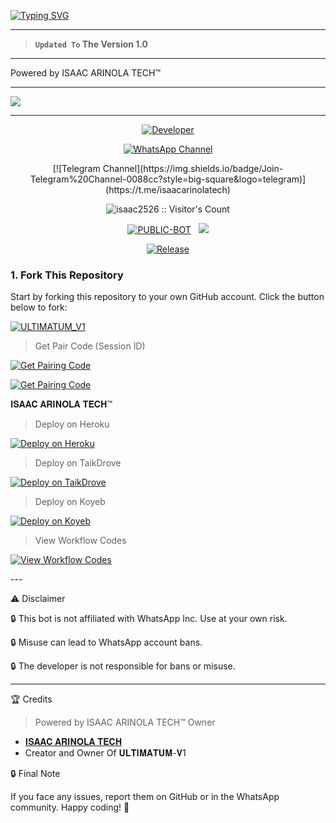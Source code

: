 <a href="https://git.io/typing-svg"><img src="https://readme-typing-svg.demolab.com?font=Black+Ops+One&size=100&pause=1000&color=FF0000&center=true&width=1000&height=200&lines=ULTIMATUM-V1" alt="Typing SVG" /></a>
  </p>
  
---  

> **`Updated To` The Version 1.0**
---

Powered by ISAAC ARINOLA TECH™ 


--- 

<a><img src='https://i.imgur.com/3NaidB1.jpeg'/></a>

---

<p align="center">
  <a href="https://github.com/isaac2526 "><img title="Developer" src="https://img.shields.io/badge/Author-ISAAC%20ARINOLA-FF7604.svg?style=big-square&logo=github" /></a>
</p>

<div align="center">
  
[![WhatsApp Channel](https://img.shields.io/badge/Join-WhatsApp%20Channel-FF00F8?style=big-square&logo=whatsapp)](https://whatsapp.com/channel/0029Vb3Vx4jCBtx6yFD45S19)

</div>
<div align="center">
[![Telegram Channel](https://img.shields.io/badge/Join-Telegram%20Channel-0088cc?style=big-square&logo=telegram)](https://t.me/isaacarinolatech)
</div>

 <p align="center"><img src="https://profile-counter.glitch.me/{𝐔𝐋𝐓𝐈𝐌𝐀𝐓𝐔𝐌-𝐕1}/count.svg" alt="isaac2526 :: Visitor's Count" old_src="https://profile-counter.glitch.me/{𝐈𝐒𝐀𝐀𝐂 𝐀𝐑𝐈𝐍𝐎𝐋𝐀 𝐓𝐄𝐂𝐇}/count.svg" /></p>


<p align="center">
<a href="https://github.com/isaac2526/Ultimatum_V1"><img title="PUBLIC-BOT" src="https://img.shields.io/static/v1?label=Language&message=English&style=square&color=darkpink"></a> &nbsp;
  <img src="https://komarev.com/ghpvc/?username=𝐔𝐋𝐓𝐈𝐌𝐀𝐓𝐔𝐌-𝐕1&label=VIEWS&style=square&color=blue" />
</p>
</p> 

<p align="center">
  <a href="https://github.com/isaac2526/Ultimatum_V1"><img title="Release" src="https://img.shields.io/badge/Release-beta%20v3.0-cyan.svg?style=for-the-badge&logo=appveyor" /></a>
</p>


### 1. Fork This Repository

Start by forking this repository to your own GitHub account. Click the button below to fork:

  <a href="https://github.com/isaac2526/Ultimatum_V1/fork"><img title="ULTIMATUM_V1" src="https://img.shields.io/badge/FORK-ULTIMATUM_V1-h?color=green&style=for-the-badge&logo=stackshare"></a>

> Get Pair Code (Session ID)



<p align="left">  
<a href='https://paircase.onrender.com/pair' target="_blank"><img alt='Get Pairing Code' src='https://img.shields.io/badge/Get%20Pairing%20Code-B700FB?style=for-the-badge&logo=codefactor&logoColor=white'/></a>  
</p>  <p align="left">  
<a href='https://paircase.onrender.com/pair' target="_blank"><img alt='Get Pairing Code' src='https://img.shields.io/badge/Get%20Pairing%20Code-000000?style=for-the-badge&logo=codefactor&logoColor=white'/></a>  
</p>  


𝐈𝐒𝐀𝐀𝐂 𝐀𝐑𝐈𝐍𝐎𝐋𝐀 𝐓𝐄𝐂𝐇™

> Deploy on Heroku



<p align="left">  
<a href='https://dashboard.heroku.com/new?template=https://github.com/isaac2526/Ultimatum_V1/tree/main' target="_blank"><img alt='Deploy on Heroku' src='https://img.shields.io/badge/Deploy%20on-Heroku-FF004D?style=for-the-badge&logo=heroku&logoColor=white'/></a>  
</p>

> Deploy on TaikDrove



<p align="left">  
<a href='https://host.talkdrove.com/share-bot/82' target="_blank"><img alt='Deploy on TaikDrove' src='https://img.shields.io/badge/Deploy%20on-TaikDrove-6971FF?style=for-the-badge&logo=google-cloud&logoColor=white'/></a>  
</p>

> Deploy on Koyeb



<p align="left">  
<a href='https://app.koyeb.com/services/deploy?type=git&repository=isaac2526/Ultimatum_V1&ports=3000' target="_blank"><img alt='Deploy on Koyeb' src='https://img.shields.io/badge/Deploy%20on-Koyeb-FF009D?style=for-the-badge&logo=koyeb&logoColor=white'/></a>  
</p>

> View Workflow Codes



<p align="left">  
<a href="https://whatsapp.com/channel/0029Vb3Vx4jCBtx6yFD45S19" target="_blank"><img alt='View Workflow Codes' src='https://img.shields.io/badge/View-Workflow%20Codes-FF0076?style=for-the-badge&logo=githubactions&logoColor=white'/></a>  
</p>  
---

⚠️ Disclaimer

🔒 This bot is not affiliated with WhatsApp Inc. Use at your own risk.

🔒 Misuse can lead to WhatsApp account bans.

🔒 The developer is not responsible for bans or misuse.


---

🏆 Credits
> Powered by ISAAC ARINOLA TECH™ Owner 
- [𝐈𝐒𝐀𝐀𝐂 𝐀𝐑𝐈𝐍𝐎𝐋𝐀 𝐓𝐄𝐂𝐇](https://github.com/isaac2526/Ultimatum_V1)
- Creator and Owner Of 𝐔𝐋𝐓𝐈𝐌𝐀𝐓𝐔𝐌-𝐕1



🔒 Final Note

If you face any issues, report them on GitHub or in the WhatsApp community.
Happy coding! 👻 
